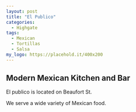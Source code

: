```yaml
---
layout: post
title: "El Publico"
categories:
  - Highgate
tags:
  - Mexican
  - Tortillas
  - Salsa
my_logo: https://placehold.it/400x200
---
```

## Modern Mexican Kitchen and Bar

El publico is located on Beaufort St.

We serve a wide variety of Mexican food.
